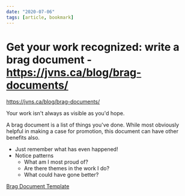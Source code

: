 ```yaml
---
date: "2020-07-06"
tags: [article, bookmark]
---
```


# Get your work recognized: write a brag document - https://jvns.ca/blog/brag-documents/

<https://jvns.ca/blog/brag-documents/>

Your work isn't always as visible as you'd hope.

A brag document is a list of things you've done. While most obviously helpful in
making a case for promotion, this document can have other benefits also.

- Just remember what has even happened!
- Notice patterns
  - What am I most proud of?
  - Are there themes in the work I do?
  - What could have gone better?

[Brag Document Template][template]

[template]: https://jvns.ca/blog/brag-documents/#template
